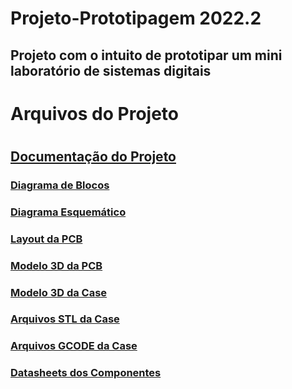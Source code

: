 # Projeto-Prototipagem 2022.2
<h2>Projeto com o intuito de prototipar um mini laboratório de sistemas digitais<h2>

<h1>Arquivos do Projeto<h1>
<h2><a href="https://github.com/Luizifpb/Projeto-Prototipagem/tree/main/Documenta%C3%A7%C3%A3o%20do%20projeto">Documentação do Projeto</a></h2>
<h3><a href="https://github.com/Luizifpb/Projeto-Prototipagem/tree/main/Diagrama%20de%20bloco">Diagrama de Blocos</a></h3>
<h3><a href="https://github.com/Luizifpb/Projeto-Prototipagem/tree/main/Esquem%C3%A1tico%20do%20circuito%20el%C3%A9trico">Diagrama Esquemático</a></h3>
<h3><a href="https://github.com/Luizifpb/Projeto-Prototipagem/tree/main/Layout%20da%20PCB">Layout da PCB</a></h3>
<h3><a href="https://github.com/Luizifpb/Projeto-Prototipagem/tree/main/Modelo%203D%20da%20PCB">Modelo 3D da PCB</a></h3>
<h3><a href="https://github.com/Luizifpb/Projeto-Prototipagem/tree/main/Modelo%203D%20da%20Case">Modelo 3D da Case</a></h3>
<h3><a href="https://github.com/Luizifpb/Projeto-Prototipagem/tree/main/Arquivos%20.STL%20da%20case">Arquivos STL da Case</a></h3>
<h3><a href="https://github.com/Luizifpb/Projeto-Prototipagem/tree/main/Arquivos%20.GCODE%20da%20case">Arquivos GCODE da Case</a></h3>
<h3><a href="https://github.com/Luizifpb/Projeto-Prototipagem/tree/main/Datasheets%20de%20todos%20os%20componentes">Datasheets dos Componentes</a></h3>
